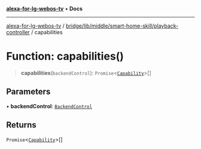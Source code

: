 [**alexa-for-lg-webos-tv**](../../../../../../README.md) • **Docs**

***

[alexa-for-lg-webos-tv](../../../../../../modules.md) / [bridge/lib/middle/smart-home-skill/playback-controller](../README.md) / capabilities

# Function: capabilities()

> **capabilities**(`backendControl`): `Promise`\<[`Capability`](../../../../../../common/smart-home-skill/response/namespaces/SHSEvent/namespaces/Payload/namespaces/Endpoint/interfaces/Capability.md)\>[]

## Parameters

• **backendControl**: [`BackendControl`](../../../../backend/backend-control/classes/BackendControl.md)

## Returns

`Promise`\<[`Capability`](../../../../../../common/smart-home-skill/response/namespaces/SHSEvent/namespaces/Payload/namespaces/Endpoint/interfaces/Capability.md)\>[]
